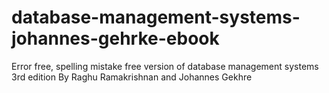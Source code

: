 # database-management-systems-johannes-gehrke-ebook
Error free, spelling mistake free version of database management systems 3rd edition By Raghu Ramakrishnan and Johannes Gekhre
